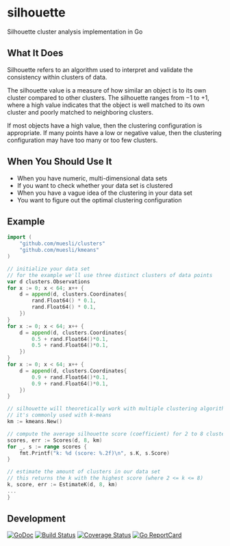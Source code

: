 # silhouette
Silhouette cluster analysis implementation in Go

## What It Does

Silhouette refers to an algorithm used to interpret and validate the consistency
within clusters of data.

The silhouette value is a measure of how similar an object is to its own cluster
compared to other clusters. The silhouette ranges from −1 to +1, where a high
value indicates that the object is well matched to its own cluster and poorly
matched to neighboring clusters.

If most objects have a high value, then the clustering configuration is
appropriate. If many points have a low or negative value, then the clustering
configuration may have too many or too few clusters.

## When You Should Use It

- When you have numeric, multi-dimensional data sets
- If you want to check whether your data set is clustered
- When you have a vague idea of the clustering in your data set
- You want to figure out the optimal clustering configuration

## Example
```go
import (
	"github.com/muesli/clusters"
	"github.com/muesli/kmeans"
)

// initialize your data set
// for the example we'll use three distinct clusters of data points
var d clusters.Observations
for x := 0; x < 64; x++ {
	d = append(d, clusters.Coordinates{
		rand.Float64() * 0.1,
		rand.Float64() * 0.1,
	})
}
for x := 0; x < 64; x++ {
	d = append(d, clusters.Coordinates{
		0.5 + rand.Float64()*0.1,
		0.5 + rand.Float64()*0.1,
	})
}
for x := 0; x < 64; x++ {
	d = append(d, clusters.Coordinates{
		0.9 + rand.Float64()*0.1,
		0.9 + rand.Float64()*0.1,
	})
}

// silhouette will theoretically work with multiple clustering algorithms
// it's commonly used with k-means
km := kmeans.New()

// compute the average silhouette score (coefficient) for 2 to 8 clusters
scores, err := Scores(d, 8, km)
for _, s := range scores {
    fmt.Printf("k: %d (score: %.2f)\n", s.K, s.Score)
}

// estimate the amount of clusters in our data set
// this returns the k with the highest score (where 2 <= k <= 8)
k, score, err := EstimateK(d, 8, km)
...
}
```

## Development

[![GoDoc](https://godoc.org/github.com/golang/gddo?status.svg)](https://godoc.org/github.com/muesli/silhouette)
[![Build Status](https://travis-ci.org/muesli/silhouette.svg?branch=master)](https://travis-ci.org/muesli/silhouette)
[![Coverage Status](https://coveralls.io/repos/github/muesli/silhouette/badge.svg?branch=master)](https://coveralls.io/github/muesli/silhouette?branch=master)
[![Go ReportCard](http://goreportcard.com/badge/muesli/silhouette)](http://goreportcard.com/report/muesli/silhouette)

